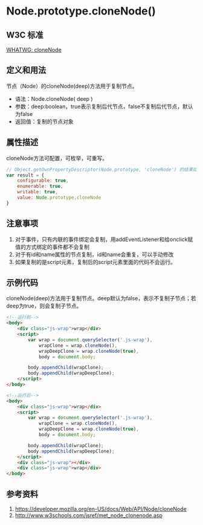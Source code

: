 # Node.prototype.cloneNode()

## W3C 标准
[WHATWG: cloneNode](https://dom.spec.whatwg.org/#dom-node-clonenode)

## 定义和用法
节点（Node）的cloneNode(deep)方法用于复制节点。

- 语法：Node.cloneNode( deep )
- 参数：deep:boolean，true表示复制后代节点，false不复制后代节点，默认为false
- 返回值：复制的节点对象

## 属性描述
cloneNode方法可配置，可枚举，可重写。
```javascript
// Object.getOwnPropertyDescriptor(Node.prototype, 'cloneNode') 的结果如下：
var result = {
    configurable: true,
    enumerable: true,
    writable: true,
    value: Node.prototype.cloneNode
}
```

## 注意事项
1. 对于事件，只有内联的事件绑定会复制，用addEventListener和给onclick赋值的方式绑定的事件都不会复制
2. 对于有id和name属性的节点复制，id和name会重复，可以手动修改
3. 如果复制的是script元素，复制后的script元素里面的代码不会运行。

## 示例代码
cloneNode(deep)方法用于复制节点。deep默认为false，表示不复制子节点；若deep为true，则会复制子节点。
```html
<!--运行前-->
<body>
    <div class="js-wrap">wrap</div>
    <script>
        var wrap = document.querySelector('.js-wrap'),
            wrapClone = wrap.cloneNode(),
            wrapDeepClone = wrap.cloneNode(true),
            body = document.body;

        body.appendChild(wrapClone);
        body.appendChild(wrapDeepClone);
    </script>
</body>

<!--运行后-->
<body>
    <div class="js-wrap">wrap</div>
    <script>
        var wrap = document.querySelector('.js-wrap'),
            wrapClone = wrap.cloneNode(),
            wrapDeepClone = wrap.cloneNode(true),
            body = document.body;

        body.appendChild(wrapClone);
        body.appendChild(wrapDeepClone);
    </script>
    <div class="js-wrap"></div>
    <div class="js-wrap">wrap</div>
</body>
```

## 参考资料
1. https://developer.mozilla.org/en-US/docs/Web/API/Node/cloneNode
2. http://www.w3schools.com/jsref/met_node_clonenode.asp
